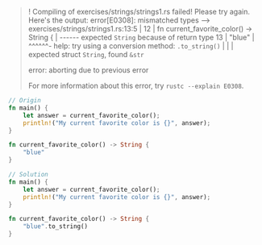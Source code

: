 >! Compiling of exercises/strings/strings1.rs failed! Please try again. Here's the output:
>error[E0308]: mismatched types
>--> exercises/strings/strings1.rs:13:5
>   |
>12 | fn current_favorite_color() -> String {
>   |                                ------ expected `String` because of return type
>13 |     "blue"
>   |     ^^^^^^- help: try using a conversion method: `.to_string()`
>   |     |
>   |     expected struct `String`, found `&str`
>
>error: aborting due to previous error
>
>For more information about this error, try `rustc --explain E0308`.

```rust
// Origin
fn main() {
    let answer = current_favorite_color();
    println!("My current favorite color is {}", answer);
}

fn current_favorite_color() -> String {
    "blue"
}

```

```rust
// Solution
fn main() {
    let answer = current_favorite_color();
    println!("My current favorite color is {}", answer);
}

fn current_favorite_color() -> String {
    "blue".to_string()
}
```
